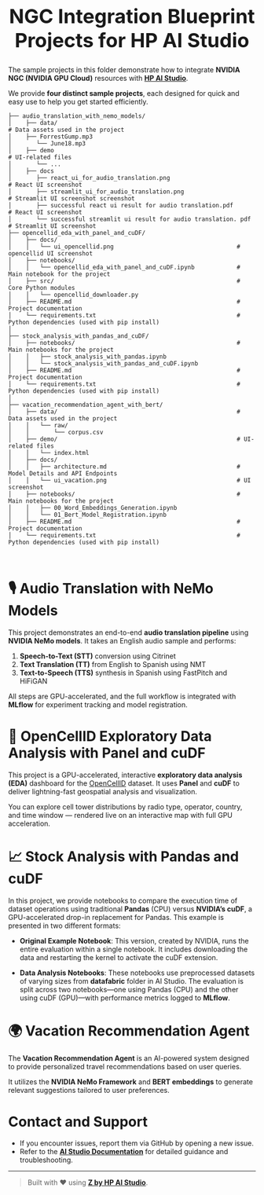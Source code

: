 <h1 style="text-align: center; font-size: 40px;"> NGC Integration Blueprint Projects for HP AI Studio </h1>

The sample projects in this folder demonstrate how to integrate **NVIDIA NGC (NVIDIA GPU Cloud)** resources with [**HP AI Studio**](https://zdocs.datascience.hp.com/docs/aistudio/overview).

We provide **four distinct sample projects**, each designed for quick and easy use to help you get started efficiently.

```
├── audio_translation_with_nemo_models/
│    ├── data/                                                                    # Data assets used in the project   
│    ├── ForrestGump.mp3
│       └── June18.mp3
│    ├── demo                                                                    # UI-related files
│       └── ...
│    ├── docs
│       ├── react_ui_for_audio_translation.png                                  # React UI screenshot 
│       ├── streamlit_ui_for_audio_translation.png                              # Streamlit UI screenshot screenshot    
│       ├── successful react ui result for audio translation.pdf                # React UI screenshot 
│       └── successful streamlit ui result for audio translation. pdf           # Streamlit UI screenshot
├── opencellid_eda_with_panel_and_cuDF/                   
│    ├── docs/
│    │   └── ui_opencellid.png                                   # opencellid UI screenshot
│    ├── notebooks/
│    │   └── opencellid_eda_with_panel_and_cuDF.ipynb            # Main notebook for the project
│    ├── src/                                                    # Core Python modules
│    │   └── opencellid_downloader.py
│    ├── README.md                                               # Project documentation
│    └── requirements.txt                                        # Python dependencies (used with pip install)
│
├── stock_analysis_with_pandas_and_cuDF/                     
│    ├── notebooks/                                              # Main notebooks for the project
│    │   ├── stock_analysis_with_pandas.ipynb
│    │   └── stock_analysis_with_pandas_and_cuDF.ipynb
│    ├── README.md                                               # Project documentation
│    └── requirements.txt                                        # Python dependencies (used with pip install)
│
├── vacation_recommendation_agent_with_bert/
│    ├── data/                                                   # Data assets used in the project
│    │   └── raw/
│    │       └── corpus.csv
│    ├── demo/                                                   # UI-related files
│    │   └── index.html
│    ├── docs/
│    │   ├── architecture.md                                     # Model Details and API Endpoints
│    │   └── ui_vacation.png                                     # UI screenshot
│    ├── notebooks/                                              # Main notebooks for the project
│    │   ├── 00_Word_Embeddings_Generation.ipynb
│    │   └── 01_Bert_Model_Registration.ipynb
│    ├── README.md                                               # Project documentation
│    └── requirements.txt                                        # Python dependencies (used with pip install)



```

# 🎙️ Audio Translation with NeMo Models

This project demonstrates an end-to-end **audio translation pipeline** using **NVIDIA NeMo models**. It takes an English audio sample and performs:

1. **Speech-to-Text (STT)** conversion using Citrinet  
2. **Text Translation (TT)** from English to Spanish using NMT  
3. **Text-to-Speech (TTS)** synthesis in Spanish using FastPitch and HiFiGAN  

All steps are GPU-accelerated, and the full workflow is integrated with **MLflow** for experiment tracking and model registration.

# 📡 OpenCellID Exploratory Data Analysis with Panel and cuDF

This project is a GPU-accelerated, interactive **exploratory data analysis (EDA)** dashboard for the [OpenCellID](https://www.opencellid.org/) dataset. It uses **Panel** and **cuDF** to deliver lightning-fast geospatial analysis and visualization.

You can explore cell tower distributions by radio type, operator, country, and time window — rendered live on an interactive map with full GPU acceleration.

# 📈 Stock Analysis with Pandas and cuDF  

In this project, we provide notebooks to compare the execution time of dataset operations using traditional **Pandas** (CPU) versus **NVIDIA’s cuDF**, a GPU-accelerated drop-in replacement for Pandas. This example is presented in two different formats:

- **Original Example Notebook**: This version, created by NVIDIA, runs the entire evaluation within a single notebook. It includes downloading the data and restarting the kernel to activate the cuDF extension.

- **Data Analysis Notebooks**: These notebooks use preprocessed datasets of varying sizes from **datafabric** folder in AI Studio. The evaluation is split across two notebooks—one using Pandas (CPU) and the other using cuDF (GPU)—with performance metrics logged to **MLflow**.

# 🌍 Vacation Recommendation Agent

The **Vacation Recommendation Agent** is an AI-powered system designed to provide personalized travel recommendations based on user queries. 

It utilizes the **NVIDIA NeMo Framework** and **BERT embeddings** to generate relevant suggestions tailored to user preferences.  


# Contact and Support  
- If you encounter issues, report them via GitHub by opening a new issue.  
- Refer to the **[AI Studio Documentation](https://zdocs.datascience.hp.com/docs/aistudio/overview)** for detailed guidance and troubleshooting.  

---

> Built with ❤️ using [**Z by HP AI Studio**](https://zdocs.datascience.hp.com/docs/aistudio/overview).
